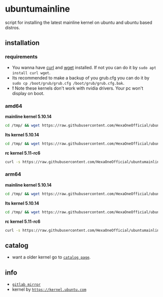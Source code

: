 # ubuntumainline
script for installing the latest mainline kernel on ubuntu and ubuntu based distros.

## installation

### requirements

- You wanna have [curl](https://curl.haxx.se/) and [wget](https://www.gnu.org/software/wget/) installed. If not you can do it by `sudo apt install curl wget`.
- Its recommended to make a backup of you grub.cfg you can do it by `sudo cp /boot/grub/grub.cfg /boot/grub/grub.cfg.bak`.
- **!** Note these kernels don't work with nvidia drivers. Your pc won't display on boot.

### amd64

**mainline kernel 5.10.14**

```bash
cd /tmp/ && wget https://raw.githubusercontent.com/HexaOneOfficial/ubuntumainline/main/catalog/5.10.14/install.sh && chmod +x install.sh && sudo ./install.sh -amd
```
**lts kernel 5.10.14**
```bash
cd /tmp/ && wget https://raw.githubusercontent.com/HexaOneOfficial/ubuntumainline/main/catalog/5.10.14/install.sh && chmod +x install.sh && sudo ./install.sh -amd
```

**rc kernel 5.11-rc6**
```bash
curl -s https://raw.githubusercontent.com/HexaOneOfficial/ubuntumainline/main/catalog/5.11-rc6/amd64RC.sh | sh
```

### arm64

**mainline kernel 5.10.14**
```bash
cd /tmp/ && wget https://raw.githubusercontent.com/HexaOneOfficial/ubuntumainline/main/catalog/5.10.14/install.sh && chmod +x install.sh && sudo ./install.sh -arm
```

**lts kernel 5.10.14**
```bash
cd /tmp/ && wget https://raw.githubusercontent.com/HexaOneOfficial/ubuntumainline/main/catalog/5.10.14/install.sh && chmod +x install.sh && sudo ./install.sh -arm
```

**rc kernel 5.11-rc6**
```bash
curl -s https://raw.githubusercontent.com/HexaOneOfficial/ubuntumainline/main/catalog/5.11-rc6/arm64RC.sh | sh
```

## catalog

- want a older kernel go to [`catalog page`](../catalog/README.md).

## info

- [`gitlab mirror`](https://gitlab.com/HexaOneOfficial/ubuntumainline)
- kernel by [`https://kernel.ubuntu.com`](https://kernel.ubuntu.com/)
